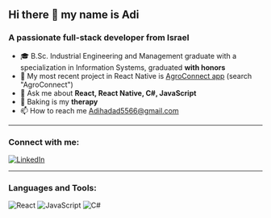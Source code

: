 ## Hi there 👋 my name is Adi

### A passionate full-stack developer from Israel

- 🎓 B.Sc. Industrial Engineering and Management graduate with a specialization in Information Systems, graduated **with honors**
- 📱 My most recent project in React Native is [AgroConnect app](https://proj.ruppin.ac.il/gallery/#/AllProjects) (search "AgroConnect")
- 💬 Ask me about **React, React Native, C#, JavaScript**
- 🧁 Baking is my **therapy**
- 📫 How to reach me [Adihadad5566@gmail.com](mailto:Adihadad5566@gmail.com)

---

### Connect with me:
[![LinkedIn](https://img.shields.io/badge/LinkedIn-blue?style=flat&logo=linkedin)](https://www.linkedin.com/in/adi-hadad/) 

---

### Languages and Tools:
<!-- Use icons from GitHub or Shields.io for the tools and languages you want to list -->
![React](https://img.shields.io/badge/React-20232A?style=flat&logo=react&logoColor=61DAFB)
![JavaScript](https://img.shields.io/badge/JavaScript-F7DF1E?style=flat&logo=javascript&logoColor=black)
![C#](https://img.shields.io/badge/C%23-239120?style=flat&logo=c-sharp&logoColor=white)
<!-- Add more as needed -->
